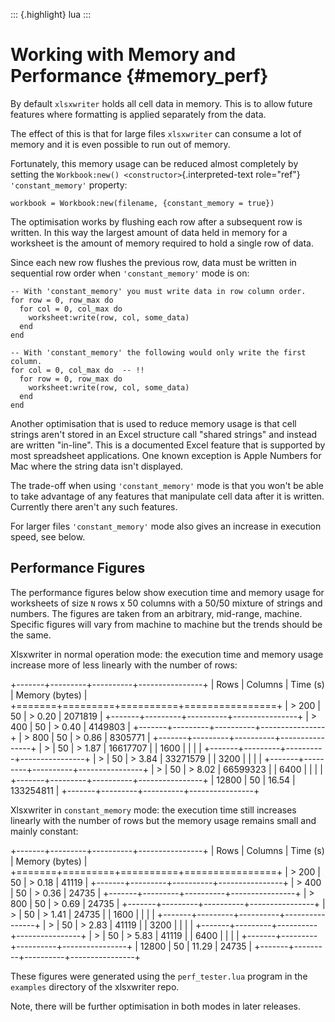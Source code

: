 ::: {.highlight}
lua
:::

Working with Memory and Performance {#memory_perf}
===================================

By default `xlsxwriter` holds all cell data in memory. This is to allow
future features where formatting is applied separately from the data.

The effect of this is that for large files `xlsxwriter` can consume a
lot of memory and it is even possible to run out of memory.

Fortunately, this memory usage can be reduced almost completely by
setting the `Workbook:new() <constructor>`{.interpreted-text role="ref"}
`'constant_memory'` property:

    workbook = Workbook:new(filename, {constant_memory = true})

The optimisation works by flushing each row after a subsequent row is
written. In this way the largest amount of data held in memory for a
worksheet is the amount of memory required to hold a single row of data.

Since each new row flushes the previous row, data must be written in
sequential row order when `'constant_memory'` mode is on:

    -- With 'constant_memory' you must write data in row column order.
    for row = 0, row_max do
      for col = 0, col_max do
        worksheet:write(row, col, some_data)
      end
    end

    -- With 'constant_memory' the following would only write the first column.
    for col = 0, col_max do  -- !!
      for row = 0, row_max do
        worksheet:write(row, col, some_data)
      end
    end

Another optimisation that is used to reduce memory usage is that cell
strings aren\'t stored in an Excel structure call \"shared strings\" and
instead are written \"in-line\". This is a documented Excel feature that
is supported by most spreadsheet applications. One known exception is
Apple Numbers for Mac where the string data isn\'t displayed.

The trade-off when using `'constant_memory'` mode is that you won\'t be
able to take advantage of any features that manipulate cell data after
it is written. Currently there aren\'t any such features.

For larger files `'constant_memory'` mode also gives an increase in
execution speed, see below.

Performance Figures
-------------------

The performance figures below show execution time and memory usage for
worksheets of size `N` rows x 50 columns with a 50/50 mixture of strings
and numbers. The figures are taken from an arbitrary, mid-range,
machine. Specific figures will vary from machine to machine but the
trends should be the same.

Xlsxwriter in normal operation mode: the execution time and memory usage
increase more of less linearly with the number of rows:

+-------+---------+----------+----------------+
| Rows  | Columns | Time (s) | Memory (bytes) |
+=======+=========+==========+================+
| > 200 | 50      | > 0.20   | 2071819        |
+-------+---------+----------+----------------+
| > 400 | 50      | > 0.40   | 4149803        |
+-------+---------+----------+----------------+
| > 800 | 50      | > 0.86   | 8305771        |
+-------+---------+----------+----------------+
| >     | 50      | > 1.87   | 16617707       |
|  1600 |         |          |                |
+-------+---------+----------+----------------+
| >     | 50      | > 3.84   | 33271579       |
|  3200 |         |          |                |
+-------+---------+----------+----------------+
| >     | 50      | > 8.02   | 66599323       |
|  6400 |         |          |                |
+-------+---------+----------+----------------+
| 12800 | 50      | 16.54    | 133254811      |
+-------+---------+----------+----------------+

Xlsxwriter in `constant_memory` mode: the execution time still increases
linearly with the number of rows but the memory usage remains small and
mainly constant:

+-------+---------+----------+----------------+
| Rows  | Columns | Time (s) | Memory (bytes) |
+=======+=========+==========+================+
| > 200 | 50      | > 0.18   | 41119          |
+-------+---------+----------+----------------+
| > 400 | 50      | > 0.36   | 24735          |
+-------+---------+----------+----------------+
| > 800 | 50      | > 0.69   | 24735          |
+-------+---------+----------+----------------+
| >     | 50      | > 1.41   | 24735          |
|  1600 |         |          |                |
+-------+---------+----------+----------------+
| >     | 50      | > 2.83   | 41119          |
|  3200 |         |          |                |
+-------+---------+----------+----------------+
| >     | 50      | > 5.83   | 41119          |
|  6400 |         |          |                |
+-------+---------+----------+----------------+
| 12800 | 50      | 11.29    | 24735          |
+-------+---------+----------+----------------+

These figures were generated using the `perf_tester.lua` program in the
`examples` directory of the xlsxwriter repo.

Note, there will be further optimisation in both modes in later
releases.
